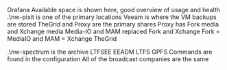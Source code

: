Grafana
Available space is shown here, good overview of usage and health
.\\nw-pixit is one of the primary locations
Veeam is where the VM backups are stored
TheGrid and Proxy are the primary shares
Proxy has Fork media and Xchange media
Media-IO and MAM replaced Fork and Xchange
Fork = MediaIO and MAM = Xchange
TheGrid 

.\\nw-spectrum is the archive
LTFSEE
EEADM 
LTFS 
GPFS
Commands are found in the configuration
All of the broadcast companies are the same

